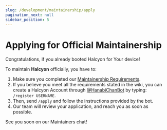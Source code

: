 ```yaml
---
slug: /development/maintainership/apply
pagination_next: null
sidebar_position: 5
---
```

# Applying for Official Maintainership

Congratulations, if you already booted Halcyon for Your device!

To maintain **Halcyon** officially, you have to:
1. Make sure you completed our [Maintainership Requirements](/development/maintainership/requirements).
2. If you believe you meet all the requirements stated in the wiki, you can create a Halcyon Account through [@HanabiChanBot](https://t.me/HanabiChanBot) by typing:
`/register USERNAME`.
3. Then, send `/apply` and follow the instructions provided by the bot.
4. Our team will review your application, and reach you as soon as possible.

See you soon on our Maintainers chat!
